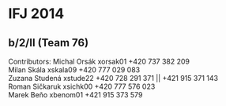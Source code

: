 IFJ 2014
==============
b/2/II (Team 76)
--------------
Contributors:
Michal Orsák xorsak01 +420 737 382 209   
Milan Skála xskala09 +420 777 029 083   
Zuzana Studená xstude22 +420 728 291 371 || +421 915 371 143   
Roman Sičkaruk xsichk00 +420 777 576 023   
Marek Beňo xbenom01 +421 915 373 579  
